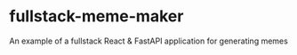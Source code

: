 # fullstack-meme-maker
An example of a fullstack React &amp; FastAPI application for generating memes
